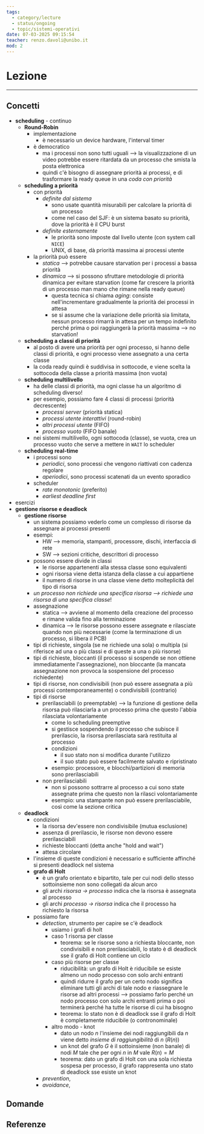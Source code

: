 ```yaml
---
tags:
  - category/lecture
  - status/ongoing
  - topic/sistemi-operativi
date: 07-03-2025 09:15:54
teacher: renzo.davoli@unibo.it
mod: 2
---
```

# Lezione
---
## Concetti
- **scheduling** - continuo
	- **Round-Robin**
		- implementazione
			- è necessario un device hardware, l'interval timer
		- è democratico
			- ma i processi non sono tutti uguali --> la visualizzazione di un video potrebbe essere ritardata da un processo che smista la posta elettronica
			- quindi c'è bisogno di assegnare priorità ai processi, e di trasformare la ready queue in una _coda con priorità_
	- **scheduling a priorità**
		- con priorità
			- _definite dal sistema_
				- sono usate quantità misurabili per calcolare la priorità di un processo
				- come nel caso del SJF: è un sistema basato su priorità, dove la priorità è il CPU burst
			- _definite esternamente_
				- le priorità sono imposte dal livello utente (con system call `NICE`)
				- UNIX, di base, dà priorità massima ai processi utente
		- la priorità può essere
			- _statica_ --> potrebbe causare starvation per i processi a bassa priorità
			- _dinamica_ --> si possono sfruttare metodologie di priorità dinamica per evitare starvation (come far crescere la priorità di un processo man mano che rimane nella ready queue)
				- questa tecnica si chiama _aging_: consiste nell'incrementare gradualmente la priorità dei processi in attesa
				- se si assume che la variazione delle priorità sia limitata, nessun processo rimarrà in attesa per un tempo indefinito perché prima o poi raggiungerà la priorità massima --> no starvation!
	- **scheduling a classi di priorità**
		- al posto di avere una priorità per ogni processo, si hanno delle classi di priorità, e ogni processo viene assegnato a una certa classe
		- la coda ready quindi è suddivisa in sottocode, e viene scelta la sottocoda della classe a priorità massima (non vuota)
	- **scheduling multilivello**
		- ha delle classi di priorità, ma ogni classe ha un algoritmo di scheduling diverso!
		- per esempio, possiamo fare 4 classi di processi (priorità decrescente)
			- _processi server_ (priorità statica)
			- _processi utente interattivi_ (round-robin)
			- _altri processi utente_ (FIFO)
			- _processo vuoto_ (FIFO banale)
		- nei sistemi multilivello, ogni sottocoda (classe), se vuota, crea un processo vuoto che serve a mettere in `WAIT` lo scheduler
	- **scheduling real-time**
		- i processi sono
			- _periodici_, sono processi che vengono riattivati con cadenza regolare
			- _aperiodici_, sono processi scatenati da un evento sporadico
		- scheduler
			- _rate monotonic_ (preferito)
			- _earliest deadline first_
- esercizi
- **gestione risorse e deadlock**
	- **gestione risorse**
		- un sistema possiamo vederlo come un complesso di risorse da assegnare ai processi presenti
		- esempi:
			- HW --> memoria, stampanti, processore, dischi, interfaccia di rete
			- SW --> sezioni critiche, descrittori di processo
		- possono essere divide in classi
			- le risorse appartenenti alla stessa classe sono equivalenti
			- ogni risorsa viene detta istanza della classe a cui appartiene
			- il numero di risorse in una classe viene detto molteplicità del tipo di risorsa
		- _un processo non richiede una specifica risorsa --> richiede una risorsa di una specifica classe_!
		- assegnazione
			- statica --> avviene al momento della creazione del processo e rimane valida fino alla terminazione
			- dinamica --> le risorse possono essere assegnate e rilasciate quando non più necessarie (come la terminazione di un processo, si libera il PCB)
		- tipi di richieste, singola (se ne richiede una sola) o multipla (si riferisce ad una o più classi e di queste a una o più risorse)
		- tipi di richieste, bloccanti (il processo si sospende se non ottiene immediatamente l'assegnazione), non bloccante (la mancata assegnazione non provoca la sospensione del processo richiedente)
		- tipi di risorse, non condivisibili (non può essere assegnata a più processi contemporaneamente) o condivisibili (contrario)
		- tipi di risorse
			- prerilasciabili (o preemptable) --> la funzione di gestione della risorsa può rilasciarla a un processo prima che questo l'abbia rilasciata volontariamente
				- come lo scheduling preemptive
				- si gestisce sospendendo il processo che subisce il prerilascio, la risorsa prerilasciata sarà restituita al processo
				- condizioni
					- il suo stato non si modifica durante l'utilizzo
					- il suo stato può essere facilmente salvato e ripristinato
				- esempio: processore, e blocchi/partizioni di memoria sono prerilasciabili
			- non prerilasciabili
				- non si possono sottrarre al processo a cui sono state assegnate prima che questo non la rilasci volontariamente
				- esempio: una stampante non può essere prerilasciabile, così come la sezione critica
	- **deadlock**
		- condizioni
			- la risorsa dev'essere non condivisibile (mutua esclusione)
			- assenza di prerilascio, le risorse non devono essere prerilasciabili
			- richieste bloccanti (detta anche "hold and wait")
			- attesa circolare
		- l'insieme di queste condizioni è necessario e sufficiente affinché si presenti deadlock nel sistema
		- **grafo di Holt**
			- è un grafo orientato e bipartito, tale per cui nodi dello stesso sottoinsieme non sono collegati da alcun arco
			- gli archi _risorsa -> processo_ indica che la risorsa è assegnata al processo
			- gli archi _processo -> risorsa_ indica che il processo ha richiesto la risorsa
		- possiamo fare
			- _detection_, strumento per capire se c'è deadlock
				- usiamo i grafi di holt
				- caso 1 risorsa per classe
					- teorema: se le risorse sono a richiesta bloccante, non condivisibili e non prerilasciabili, lo stato è di deadlock sse il grafo di Holt contiene un ciclo
				- caso più risorse per classe
					- riducibilità: un grafo di Holt è riducibile se esiste almeno un nodo processo con solo archi entranti
					- quindi ridurre il grafo per un certo nodo significa eliminare tutti gli archi di tale nodo e riassegnare le risorse ad altri processi --> possiamo farlo perché un nodo processo con solo archi entranti prima o poi terminerà perché ha tutte le risorse di cui ha bisogno
					- teorema: lo stato non è di deadlock sse il grafo di Holt è completamente riducibile (o contronominale)
				- altro modo - knot
					- dato un nodo $n$ l'insieme dei nodi raggiungibili da $n$ viene detto _insieme di raggiungibilità_ di $n$ ($R(n)$)
					- un knot del grafo $G$ è il sottoinsieme (non banale) di nodi $M$ tale che per ogni $n$ in $M$ vale $R(n) = M$
					- teorema: dato un grafo di Holt con una sola richiesta sospesa per processo, il grafo rappresenta uno stato di deadlock sse esiste un knot
			- _prevention_, 
			- _avoidance_, 

## Domande

## Referenze
